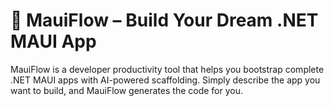 # 🌊 MauiFlow – Build Your Dream .NET MAUI App

MauiFlow is a developer productivity tool that helps you bootstrap complete .NET MAUI apps with AI-powered scaffolding.
Simply describe the app you want to build, and MauiFlow generates the code for you.